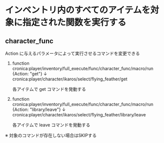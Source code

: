 
# インベントリ内のすべてのアイテムを対象に指定された関数を実行する

## character_func

Action に与えるパラメータによって実行させるコマンドを変更できる

1. function cronica:player/inventory/full_execute/func/character_func/macro/run {Action: "get"}
    ↓
    cronica:player/character/ikaros/select/flying_feather/get

    各アイテムで get コマンドを発動する

2. function cronica:player/inventory/full_execute/func/character_func/macro/run {Action: "library/leave"}
    ↓
    cronica:player/character/ikaros/select/flying_feather/library/leave

    各アイテムで leave コマンドを発動する

※ 対象のコマンドが存在しない場合はSKIPする
